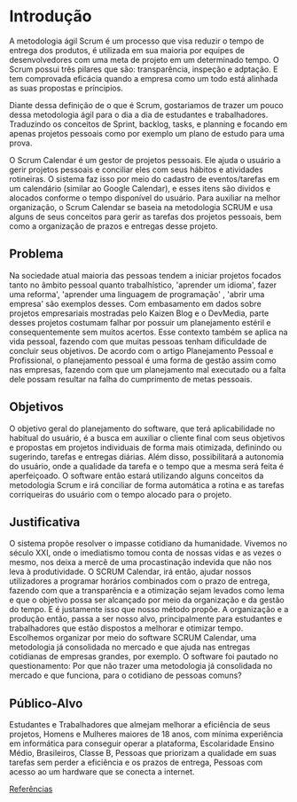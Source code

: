 # Introdução

A metodologia ágil Scrum é um processo que visa reduzir o tempo de entrega dos produtos, é utilizada em sua maioria por equipes de desenvolvedores com uma meta de projeto em um determinado tempo. O Scrum possui três pilares que são: transparência, inspeção e adptação. E tem comprovada eficácia quando a empresa como um todo está alinhada as suas propostas e príncipios.

Diante dessa definição de o que é Scrum, gostariamos de trazer um pouco dessa metodologia ágil para o dia a dia de estudantes e trabalhadores. Traduzindo os conceitos de Sprint, backlog, tasks, e planning e focando em apenas projetos pessoais como por exemplo um plano de estudo para uma prova.

O Scrum Calendar é um gestor de projetos pessoais. Ele ajuda o usuário a gerir projetos pessoais e conciliar eles com seus hábitos e atividades rotineiras. O sistema faz isso por meio do cadastro de eventos/tarefas em um calendário (similar ao Google Calendar), e esses itens são dividos e alocados conforme o tempo disponível do usuário. Para auxiliar na melhor organização, o Scrum Calendar se baseia na metodologia SCRUM e usa alguns de seus conceitos para gerir as tarefas dos projetos pessoais, bem como a organização de prazos e entregas desse projeto.


## Problema

Na sociedade atual maioria das pessoas tendem a iniciar projetos focados tanto no âmbito pessoal quanto trabalhístico, 'aprender um idioma', fazer uma reforma', 'aprender uma linguagem de programação' , 'abrir uma empresa' são exemplos desses. Com embasamento em dados sobre projetos empresariais mostradas pelo Kaizen Blog e o DevMedia, parte desses projetos costumam falhar por possuir um planejamento estéril e consequentemente sem muitos acertos. Esse contexto também se aplica na vida pessoal, fazendo com que muitas pessoas tenham dificuldade de concluir seus objetivos. De acordo com o artigo Planejamento Pessoal e Profissional, o planejamento pessoal é uma forma de gestão assim como nas empresas, fazendo com que um planejamento mal executado ou a falta dele possam resultar na falha do cumprimento de metas pessoais.


## Objetivos

O objetivo geral do planejamento do software, que terá aplicabilidade no habitual do usuário, é a busca em auxiliar o cliente final com seus objetivos e propostas em projetos individuais de forma mais otimizada, definindo ou sugerindo, tarefas e entregas diárias. Além disso, possibilitará a autonomia do usuário, onde a qualidade da tarefa e o tempo que a mesma será feita é aperfeiçoado. O software então estará utilizando alguns conceitos da metodologia Scrum e irá conciliar de forma automática a rotina e as tarefas corriqueiras do usuário com o tempo alocado para o projeto.


## Justificativa

O sistema propõe resolver o impasse cotidiano da humanidade. Vivemos no século XXI, onde o imediatismo tomou conta de nossas vidas e as vezes o mesmo, nos deixa a mercê de uma procastinação indevida que não nos leva à produtividade.
O SCRUM Calendar, irá então, ajudar nossos utilizadores a programar horários combinados com o prazo de entrega, fazendo com que a transparência e a otimização 
sejam levados como lema e que o objetivo possa ser alcançado por meio da organização e da gestão do tempo. 
E é justamente isso que nosso método propõe. A organização e a produção então, passa a ser nosso alvo, principalmente para estudantes e trabalhadores que estão dispostos a melhorar e otimizar tempo. 
Escolhemos organizar por meio do software SCRUM Calendar, uma metodologia já consolidada no mercado e que ajuda nas entregas cotidianas de empresas grandes, por exemplo. O software foi pautado no questionamento: Por que não trazer uma metodologia já consolidada no mercado e que funciona, para o cotidiano de pessoas comuns? 



## Público-Alvo

Estudantes e Trabalhadores que almejam melhorar a eficiência de seus projetos, Homens e Mulheres maiores de 18 anos, com mínima experiência em informática para conseguir operar a plataforma, Escolaridade Ensino Médio, Brasileiros, Classe B, Pessoas que priorizam a qualidade em suas tarefas sem perder a eficiência e os prazos de entrega, Pessoas com acesso ao um hardware que se conecta a internet.

[Referências](https://github.com/ICEI-PUC-Minas-PMV-SI/pmv-si-2022-1-e1-proj-web-t4-scrum-calendar/blob/main/docs/references.md)
